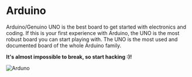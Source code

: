 # Arduino
Arduino/Genuino UNO is the best board to get started with electronics and coding. If this is your first experience with Arduino, the UNO is the most robust board you can start playing with. The UNO is the most used and documented board of the whole Arduino family.

**It's almost impossible to break, so start hacking :)!**

![Arduno](static/img/gadget/arduino.png)
